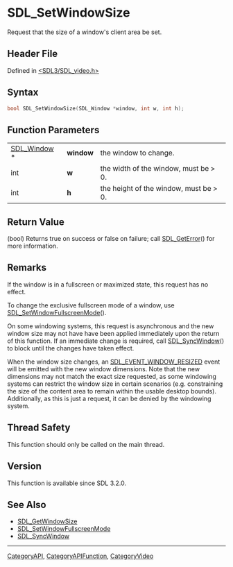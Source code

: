 # SDL_SetWindowSize

Request that the size of a window's client area be set.

## Header File

Defined in [<SDL3/SDL_video.h>](https://github.com/libsdl-org/SDL/blob/main/include/SDL3/SDL_video.h)

## Syntax

```c
bool SDL_SetWindowSize(SDL_Window *window, int w, int h);
```

## Function Parameters

|                            |            |                                        |
| -------------------------- | ---------- | -------------------------------------- |
| [SDL_Window](SDL_Window) * | **window** | the window to change.                  |
| int                        | **w**      | the width of the window, must be > 0.  |
| int                        | **h**      | the height of the window, must be > 0. |

## Return Value

(bool) Returns true on success or false on failure; call
[SDL_GetError](SDL_GetError)() for more information.

## Remarks

If the window is in a fullscreen or maximized state, this request has no
effect.

To change the exclusive fullscreen mode of a window, use
[SDL_SetWindowFullscreenMode](SDL_SetWindowFullscreenMode)().

On some windowing systems, this request is asynchronous and the new window
size may not have have been applied immediately upon the return of this
function. If an immediate change is required, call
[SDL_SyncWindow](SDL_SyncWindow)() to block until the changes have taken
effect.

When the window size changes, an
[SDL_EVENT_WINDOW_RESIZED](SDL_EVENT_WINDOW_RESIZED) event will be emitted
with the new window dimensions. Note that the new dimensions may not match
the exact size requested, as some windowing systems can restrict the window
size in certain scenarios (e.g. constraining the size of the content area
to remain within the usable desktop bounds). Additionally, as this is just
a request, it can be denied by the windowing system.

## Thread Safety

This function should only be called on the main thread.

## Version

This function is available since SDL 3.2.0.

## See Also

- [SDL_GetWindowSize](SDL_GetWindowSize)
- [SDL_SetWindowFullscreenMode](SDL_SetWindowFullscreenMode)
- [SDL_SyncWindow](SDL_SyncWindow)






----
[CategoryAPI](CategoryAPI), [CategoryAPIFunction](CategoryAPIFunction), [CategoryVideo](CategoryVideo)

